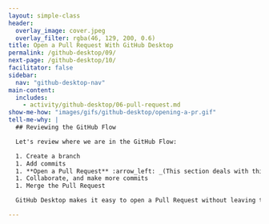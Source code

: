 ```yaml
---
layout: simple-class
header:
  overlay_image: cover.jpeg
  overlay_filter: rgba(46, 129, 200, 0.6)
title: Open a Pull Request With GitHub Desktop
permalink: /github-desktop/09/
next-page: /github-desktop/10/
facilitator: false
sidebar:
  nav: "github-desktop-nav"
main-content:
  includes:
    - activity/github-desktop/06-pull-request.md
show-me-how: "images/gifs/github-desktop/opening-a-pr.gif"
tell-me-why: |
  ## Reviewing the GitHub Flow

  Let's review where we are in the GitHub Flow:

  1. Create a branch
  1. Add commits
  1. **Open a Pull Request** :arrow_left: _(This section deals with this step.)_
  1. Collaborate, and make more commits
  1. Merge the Pull Request

  GitHub Desktop makes it easy to open a Pull Request without leaving the app. However, if you wanted to create the Pull Request on GitHub.com, you would simply click the Publish button. This would send your branch up to GitHub so you could open the Pull Request there!

---
```

